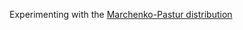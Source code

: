 Experimenting with the [Marchenko-Pastur distribution](https://en.wikipedia.org/wiki/Marchenko%E2%80%93Pastur_distribution)
